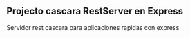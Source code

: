 ## Projecto cascara RestServer en Express

Servidor rest cascara para aplicaciones rapidas con express